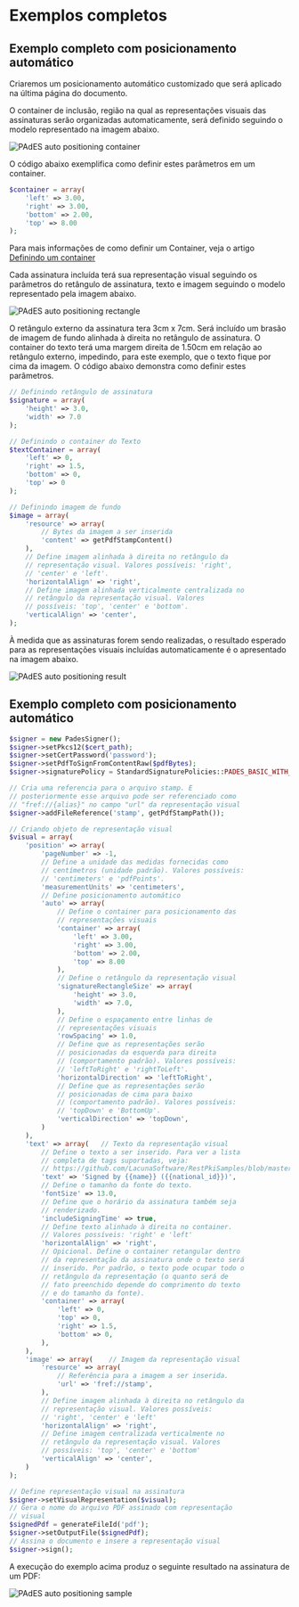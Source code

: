 # Exemplos completos

## Exemplo completo com posicionamento automático

Criaremos um posicionamento automático customizado que será aplicado na última página do documento.

O container de inclusão, região na qual as representações visuais das assinaturas serão organizadas automaticamente,
será definido seguindo o modelo representado na imagem abaixo.

![PAdES auto positioning container](../../../../../images/pki-sdk/pades-autopos-container.png)

O código abaixo exemplifica como definir estes parâmetros em um container.

```php
$container = array(
    'left' => 3.00,
    'right' => 3.00,
    'bottom' => 2.00,
    'top' => 8.00
);
```

Para mais informações de como definir um Container, veja o artigo [Definindo um container](containers.md)

Cada assinatura incluída terá sua representação visual seguindo os parâmetros do retângulo de assinatura, texto e imagem
seguindo o modelo representado pela imagem abaixo.

![PAdES auto positioning rectangle](../../../../../images/pki-sdk/visual-rep-rectangle.png)

O retângulo externo da assinatura tera 3cm x 7cm. Será incluído um brasão de imagem de fundo alinhada à direita no
retângulo de assinatura. O container do texto terá uma margem direita de 1.50cm em relação ao retângulo externo,
impedindo, para este exemplo, que o texto fique por cima da imagem. O código abaixo demonstra como definir estes parâmetros.

```php
// Definindo retângulo de assinatura
$signature = array(
    'height' => 3.0,
    'width' => 7.0
);

// Definindo o container do Texto
$textContainer = array(
    'left' => 0,
    'right' => 1.5,
    'bottom' => 0,
    'top' => 0
);

// Definindo imagem de fundo
$image = array(
    'resource' => array(
        // Bytes da imagem a ser inserida
        'content' => getPdfStampContent()
    ),
    // Define imagem alinhada à direita no retângulo da
    // representação visual. Valores possíveis: 'right',
    // 'center' e 'left'.
    'horizontalAlign' => 'right',
    // Define imagem alinhada verticalmente centralizada no
    // retângulo da representação visual. Valores 
    // possíveis: 'top', 'center' e 'bottom'.
    'verticalAlign' => 'center',
);
```

À medida que as assinaturas forem sendo realizadas, o resultado esperado para as representações visuais incluídas
automaticamente é o apresentado na imagem abaixo.

![PAdES auto positioning result](../../../../../images/pki-sdk/visual-rep-result.png)

## Exemplo completo com posicionamento automático

```php
$signer = new PadesSigner();
$signer->setPkcs12($cert_path);
$signer->setCertPassword('password');
$signer->setPdfToSignFromContentRaw($pdfBytes);
$signer->signaturePolicy = StandardSignaturePolicies::PADES_BASIC_WITH_LTV;

// Cria uma referencia para o arquivo stamp. E 
// posteriormente esse arquivo pode ser referenciado como
// "fref://{alias}" no campo "url" da representação visual
$signer->addFileReference('stamp', getPdfStampPath());

// Criando objeto de representação visual
$visual = array(
    'position' => array(
        'pageNumber' => -1,
        // Define a unidade das medidas fornecidas como
        // centímetros (unidade padrão). Valores possíveis:
        // 'centimeters' e 'pdfPoints'.
        'measurementUnits' => 'centimeters',
        // Define posicionamento automático
        'auto' => array(
            // Define o container para posicionamento das
            // representações visuais
            'container' => array(
                'left' => 3.00,
                'right' => 3.00,
                'bottom' => 2.00,
                'top' => 8.00
            ),
            // Define o retângulo da representação visual
            'signatureRectangleSize' => array(
                'height' => 3.0,
                'width' => 7.0,
            ),
            // Define o espaçamento entre linhas de 
            // representações visuais
            'rowSpacing' => 1.0,
            // Define que as representações serão 
            // posicionadas da esquerda para direita 
            // (comportamento padrão). Valores possíveis:
            // 'leftToRight' e 'rightToLeft'.
            'horizontalDirection' => 'leftToRight',
            // Define que as representações serão 
            // posicionadas de cima para baixo 
            // (comportamento padrão). Valores possíveis:
            // 'topDown' e 'BottomUp'.
            'verticalDirection' => 'topDown',
        )
    ),
    'text' => array(   // Texto da representação visual
        // Define o texto a ser inserido. Para ver a lista 
        // completa de tags suportadas, veja: 
        // https://github.com/LacunaSoftware/RestPkiSamples/blob/master/PadesTags.md
        'text' => 'Signed by {{name}} ({{national_id}})',
        // Define o tamanho da fonte do texto.
        'fontSize' => 13.0,
        // Define que o horário da assinatura também seja
        // renderizado.
        'includeSigningTime' => true,
        // Define texto alinhado à direita no container.
        // Valores possíveis: 'right' e 'left'
        'horizontalAlign' => 'right',
        // Opicional. Define o container retangular dentro
        // da representação da assinatura onde o texto será
        // inserido. Por padrão, o texto pode ocupar todo o
        // retângulo da representação (o quanto será de 
        // fato preenchido depende do comprimento do texto
        // e do tamanho da fonte).
        'container' => array(
            'left' => 0,
            'top' => 0,
            'right' => 1.5,
            'bottom' => 0, 
        ),
    ),
    'image' => array(    // Imagem da representação visual
        'resource' => array(
            // Referência para a imagem a ser inserida.
            'url' => 'fref://stamp',
        ),
        // Define imagem alinhada à direita no retângulo da
        // representação visual. Valores possíveis: 
        // 'right', 'center' e 'left'
        'horizontalAlign' => 'right',
        // Define imagem centralizada verticalmente no 
        // retângulo da representação visual. Valores 
        // possíveis: 'top', 'center' e 'bottom'
        'verticalAlign' => 'center',
    )
);

// Define representação visual na assinatura
$signer->setVisualRepresentation($visual);
// Gera o nome do arquivo PDF assinado com representação 
// visual
$signedPdf = generateFileId('pdf');
$signer->setOutputFile($signedPdf);
// Assina o documento e insere a representação visual
$signer->sign();
```

A execução do exemplo acima produz o seguinte resultado na assinatura de um PDF:

![PAdES auto positioning sample](../../../../../images/pki-sdk/pdf-auto-pos.png)
